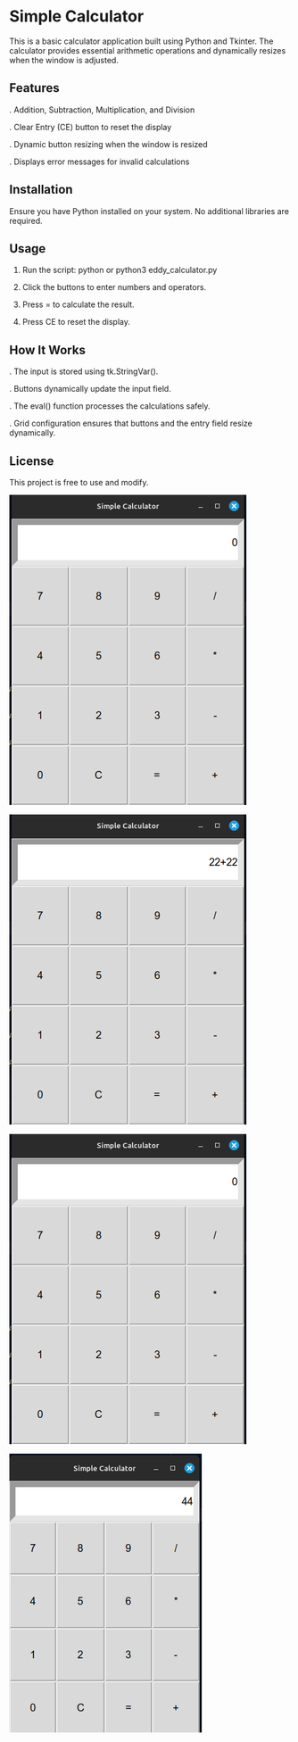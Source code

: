 # Simple Calculator

This is a basic calculator application built using Python and Tkinter. The calculator provides essential arithmetic operations and dynamically resizes when the window is adjusted.

## Features

  . Addition, Subtraction, Multiplication, and Division

  . Clear Entry (CE) button to reset the display

  . Dynamic button resizing when the window is resized

  . Displays error messages for invalid calculations

## Installation

Ensure you have Python installed on your system. No additional libraries are required.

## Usage
  1. Run the script:
   python or python3 eddy_calculator.py
  2. Click the buttons to enter numbers and operators.

  3. Press = to calculate the result.

  4. Press CE to reset the display.

## How It Works

  . The input is stored using tk.StringVar().

  . Buttons dynamically update the input field.

  . The eval() function processes the calculations safely.

  . Grid configuration ensures that buttons and the entry field resize dynamically.

## License

This project is free to use and modify.

![image alt](https://github.com/eddydesouza/Simple-Calculator/blob/master/1.png)

![image alt](https://github.com/eddydesouza/Simple-Calculator/blob/master/2.png)

![image alt](https://github.com/eddydesouza/Simple-Calculator/blob/master/3.png)

![image alt](https://github.com/eddydesouza/Simple-Calculator/blob/master/4.png)





